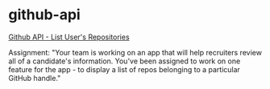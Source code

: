 # github-api

[Github API - List User's Repositories](https://jocelle23.github.io/github-api-assignment/)

Assignment:
"Your team is working on an app that will help recruiters review all of a candidate's information. You've been assigned to work on one feature for the app - to display a list of repos belonging to a particular GitHub handle."